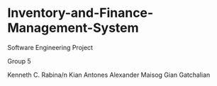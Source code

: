 # Inventory-and-Finance-Management-System
Software Engineering Project


Group 5

Kenneth C. Rabina/n
Kian Antones
Alexander Maisog
Gian Gatchalian
